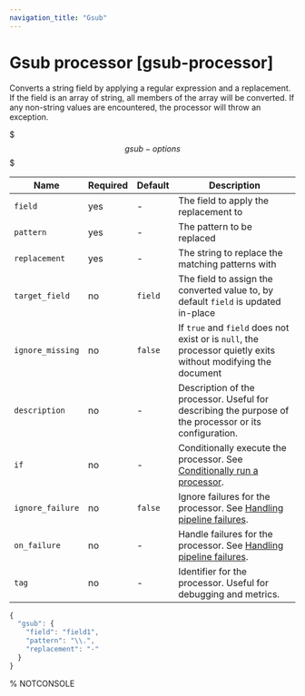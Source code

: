 ```yaml
---
navigation_title: "Gsub"
---
```


# Gsub processor [gsub-processor]


Converts a string field by applying a regular expression and a replacement. If the field is an array of string, all members of the array will be converted. If any non-string values are encountered, the processor will throw an exception.

$$$gsub-options$$$

| Name | Required | Default | Description |
| --- | --- | --- | --- |
| `field` | yes | - | The field to apply the replacement to |
| `pattern` | yes | - | The pattern to be replaced |
| `replacement` | yes | - | The string to replace the matching patterns with |
| `target_field` | no | `field` | The field to assign the converted value to, by default `field` is updated in-place |
| `ignore_missing` | no | `false` | If `true` and `field` does not exist or is `null`, the processor quietly exits without modifying the document |
| `description` | no | - | Description of the processor. Useful for describing the purpose of the processor or its configuration. |
| `if` | no | - | Conditionally execute the processor. See [Conditionally run a processor](ingest.md#conditionally-run-processor). |
| `ignore_failure` | no | `false` | Ignore failures for the processor. See [Handling pipeline failures](ingest.md#handling-pipeline-failures). |
| `on_failure` | no | - | Handle failures for the processor. See [Handling pipeline failures](ingest.md#handling-pipeline-failures). |
| `tag` | no | - | Identifier for the processor. Useful for debugging and metrics. |

```js
{
  "gsub": {
    "field": "field1",
    "pattern": "\\.",
    "replacement": "-"
  }
}
```

%  NOTCONSOLE

